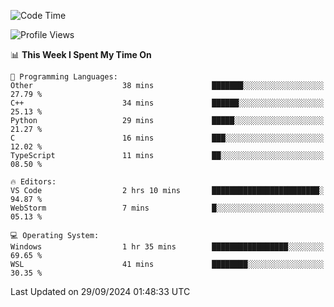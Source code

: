 <!--START_SECTION:waka-->
![Code Time](http://img.shields.io/badge/Code%20Time-726%20hrs%2044%20mins-blue)

![Profile Views](http://img.shields.io/badge/Profile%20Views-0-blue)

📊 **This Week I Spent My Time On** 

```text
💬 Programming Languages: 
Other                    38 mins             ███████░░░░░░░░░░░░░░░░░░   27.79 % 
C++                      34 mins             ██████░░░░░░░░░░░░░░░░░░░   25.13 % 
Python                   29 mins             █████░░░░░░░░░░░░░░░░░░░░   21.27 % 
C                        16 mins             ███░░░░░░░░░░░░░░░░░░░░░░   12.02 % 
TypeScript               11 mins             ██░░░░░░░░░░░░░░░░░░░░░░░   08.50 % 

🔥 Editors: 
VS Code                  2 hrs 10 mins       ████████████████████████░   94.87 % 
WebStorm                 7 mins              █░░░░░░░░░░░░░░░░░░░░░░░░   05.13 % 

💻 Operating System: 
Windows                  1 hr 35 mins        █████████████████░░░░░░░░   69.65 % 
WSL                      41 mins             ████████░░░░░░░░░░░░░░░░░   30.35 % 
```


 Last Updated on 29/09/2024 01:48:33 UTC
<!--END_SECTION:waka-->
